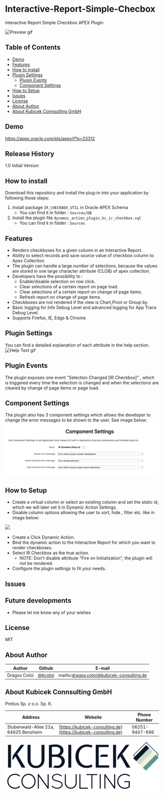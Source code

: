 # Interactive-Report-Simple-Checbox

Interactive Report Simple Checkbox APEX Plugin

![Preview gif](Preview.gif)

## Table of Contents

- [Demo](#demo)
- [Features](#features)
- [How to install](#how-to-install)
- [Plugin Settings](#plugin-settings)
    - [Plugin Events](#plugin-events)
    - [Component Settings](#component-settings)
- [How to Setup](#how-to-setup)
- [Issues](#issues)
- [License](#license)
- [About Author](#about-author)
- [About Kubicek Connsulting GmbH](#about-kubicek-consulting-gmbh)

## Demo
https://apex.oracle.com/pls/apex/f?p=23312

## Release History
1.0 Initial Version

## How to install
Download this repository and install the plug-in into your application by following those steps:
1. Install package `IR_CHECKBOX_UTIL` in Oracle APEX Schema
    * You can find it in folder : `Sources/DB`
1. Install the plugin file `dynamic_action_plugin_kc_ir_checkbox.sql`
    * You can find it in folder : `Sources`

## Features
* Renders checkboxes for a given column in an Interactive Report.
* Ability to select records and save source value of checkbox column to Apex Collection.
* The plugin can handle a large number of selections, because the values are stored in one large character attribute (CLOB) of apex collection.
* Developers have the possibility to :
    * Enable/disable selection on row click.
    * Clear selections of a certain report on page load.
    * Clear selections of a certain report on change of page items.
    * Refresh report on change of page items.
* Checkboxes are not rendered if the view is Chart,Pivot or Group by.
* Basic logging for Info Debug Level and advanced logging for App Trace Debug Level.
* Supports Firefox, IE, Edge & Chrome

## Plugin Settings
You can find a detailed explanation of each attribute in the help section.
![Help Text gif](PluginSettings.gif)

## Plugin Events
The plugin exposes one event "Selection Changed [IR Checkbox]" , which is triggered every time the selection is changed and when the selections are cleared by change of page items or page load.

## Component Settings
The plugin also has 3 component settings which allows the developer to change the error messages to be shown to the user.
See image below:
![Component Settings png](ComponentSettings.png)

## How to Setup
* Create a virtual column or select an existing column and set the static id, which we will later set it in Dynamic Action Settings.
* Disable column options allowing the user to sort, hide , filter etc. like in image below:

<img src="https://raw.githubusercontent.com/kcotoi/Interactive-Report-Simple-Checbox/master/ColumnAttributes.png" width="400px" margin-left="200px"/>

* Create a Click Dynamic Action.
* Bind the dynamic action to the Interactive Report for which you want to render checkboxes.
* Select IR Checkbox as the true action.
    * NOTE: Don't disable attribute "Fire on Initialization", the plugin will not be rendered.
* Configure the plugin settings to fit your needs.

## Issues

## Future developments
* Please let me know any of your wishes

## License
  
MIT

## About Author
Author |Github | E-mail
-------|-------|-------
Dragos Cotoi | [@kcotoi](https://github.com/kcotoi) | mailto:dragos.cotoi@kubicek-consulting.de

## About Kubicek Connsulting GmbH
Pretius Sp. z o.o. Sp. K.

Address | Website | Phone Number
--------|---------|-------
Stubenwald-Allee 21a, 64625 Bensheim | [https://kubicek-consulting.de](https://kubicek-consulting.de) | 06251-9447-686

![Company Logo png](logo.png)

